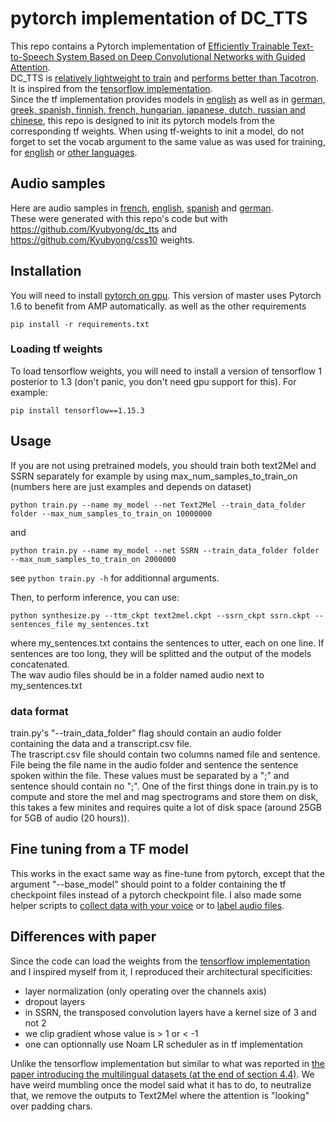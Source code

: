 # pytorch implementation of DC_TTS 
This repo contains a Pytorch implementation of [Efficiently Trainable Text-to-Speech System Based on Deep Convolutional Networks with Guided Attention](http://arxiv.org/abs/1710.08969).  
DC_TTS is [relatively lightweight to train](http://arxiv.org/abs/1710.08969) and [performs better than Tacotron](http://arxiv.org/abs/1903.11269).  
It is inspired from the [tensorflow implementation](https://github.com/Kyubyong/dc_tts).  
Since the tf implementation provides models in [english](https://github.com/Kyubyong/dc_tts) as well as in [german, greek, spanish, finnish, french, hungarian, japanese, dutch, russian and chinese](https://github.com/Kyubyong/css10), this repo is designed to init its pytorch models from the corresponding tf weights.
When using tf-weights to init a model, do not forget to set the vocab argument to the same value as was used for training, for [english](https://github.com/Kyubyong/dc_tts/blob/master/hyperparams.py) or [other languages](https://github.com/Kyubyong/css10/blob/master/dc_tts/hyperparams.py).  

## Audio samples
Here are audio samples in [french](https://soundcloud.com/user-1954917/french), [english](https://soundcloud.com/user-1954917/sets/english), [spanish](https://soundcloud.com/user-1954917/sets/spanish) and [german](https://soundcloud.com/user-1954917/sets/german).  
These were generated with this repo's code but with https://github.com/Kyubyong/dc_tts and https://github.com/Kyubyong/css10 weights.  

## Installation
You will need to install [pytorch on gpu](https://pytorch.org/get-started/locally/). This version of master uses Pytorch 1.6 to benefit from AMP automatically.
as well as the other requirements  
```
pip install -r requirements.txt
```

### Loading tf weights
To load tensorflow weights, you will need to install a version of tensorflow 1 posterior to 1.3 (don't panic, you don't need gpu support for this). For example:
```
pip install tensorflow==1.15.3
```

## Usage
If you are not using pretrained models, you should train both text2Mel and SSRN separately for example by using max_num_samples_to_train_on (numbers here are just examples and depends on dataset)
```
python train.py --name my_model --net Text2Mel --train_data_folder folder --max_num_samples_to_train_on 10000000
```
and
```
python train.py --name my_model --net SSRN --train_data_folder folder --max_num_samples_to_train_on 2000000
```
see ```python train.py -h``` for additionnal arguments.

Then, to perform inference, you can use:
```
python synthesize.py --ttm_ckpt text2mel.ckpt --ssrn_ckpt ssrn.ckpt --sentences_file my_sentences.txt
```
where my_sentences.txt contains the sentences to utter, each on one line. If sentences are too long, they will be splitted and the output of the models concatenated.  
The wav audio files should be in a folder named audio next to my_sentences.txt

### data format
train.py's "--train_data_folder" flag should contain an audio folder containing the data and a transcript.csv file.  
The trascript.csv file should contain two columns named file and sentence. File being the file name in the audio folder and sentence the sentence spoken within the file. These values must be separated by a ";" and sentence should contain no ";".
One of the first things done in train.py is to compute and store the mel and mag spectrograms and store them on disk, this takes a few minites and requires quite a lot of disk space (around 25GB for 5GB of audio (20 hours)).

## Fine tuning from a TF model
This works in the exact same way as fine-tune from pytorch, except that the argument "--base_model" should point to a folder containing the tf checkpoint files instead of a pytorch checkpoint file.
I also made some helper scripts to [collect data with your voice](https://github.com/NatGr/easy_voice_registration) or to [label audio files](https://github.com/NatGr/annotate_audio).

## Differences with paper
Since the code can load the weights from the [tensorflow implementation](https://github.com/Kyubyong/dc_tts) and I inspired myself from it, I reproduced their architectural specificities:  
 - layer normalization (only operating over the channels axis)  
 - dropout layers  
 - in SSRN, the transposed convolution layers have a kernel size of 3 and not 2  
 - we clip gradient whose value is > 1 or < -1  
 - one can optionnally use Noam LR scheduler as in tf implementation  

Unlike the tensorflow implementation but similar to what was reported in [the paper introducing the multilingual datasets (at the end of section 4.4)](http://arxiv.org/abs/1903.11269). We have weird mumbling once the model said what it has to do, to neutralize that, we remove the outputs to Text2Mel where the attention is "looking" over padding chars.

